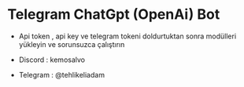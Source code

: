 # Telegram ChatGpt (OpenAi) Bot

* Api token , api key ve telegram tokeni doldurtuktan sonra modülleri yükleyin ve sorunsuzca çalıştırın

* Discord : kemosalvo
* Telegram : @tehlikeliadam
